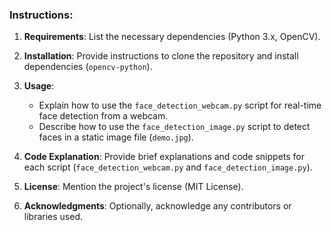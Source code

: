 
### Instructions:

1. **Requirements**: List the necessary dependencies (Python 3.x, OpenCV).

2. **Installation**: Provide instructions to clone the repository and install dependencies (`opencv-python`).

3. **Usage**:
   - Explain how to use the `face_detection_webcam.py` script for real-time face detection from a webcam.
   - Describe how to use the `face_detection_image.py` script to detect faces in a static image file (`demo.jpg`).

4. **Code Explanation**: Provide brief explanations and code snippets for each script (`face_detection_webcam.py` and `face_detection_image.py`).

5. **License**: Mention the project's license (MIT License).

6. **Acknowledgments**: Optionally, acknowledge any contributors or libraries used.
